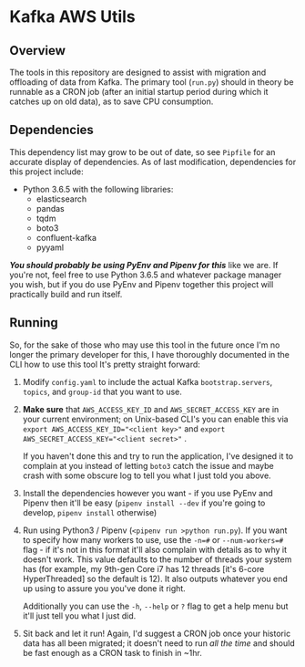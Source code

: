 # Kafka AWS Utils

## Overview

The tools in this repository are designed to assist with migration and offloading of data from Kafka. The primary tool (`run.py`) should in theory be runnable as a CRON job (after an initial startup period during which it catches up on old data), as to save CPU consumption.

## Dependencies

This dependency list may grow to be out of date, so see `Pipfile` for an accurate display of dependencies. As of last modification, dependencies for this project include:

* Python 3.6.5 with the following libraries:
  * elasticsearch
  * pandas
  * tqdm
  * boto3
  * confluent-kafka
  * pyyaml

***You should probably be using PyEnv and Pipenv for this*** like we are. If you're not, feel free to use Python 3.6.5 and whatever package manager you wish, but if you do use PyEnv and Pipenv together this project will practically build and run itself. 

## Running

So, for the sake of those who may use this tool in the future once I'm no longer the primary developer for this, I have thoroughly documented in the CLI how to use this tool It's pretty straight forward:

1. Modify `config.yaml` to include the actual Kafka `bootstrap.servers`, `topics`, and `group-id` that you want to use.

2. **Make sure** that `AWS_ACCESS_KEY_ID` and `AWS_SECRET_ACCESS_KEY` are in your current environment; on Unix-based CLI's you can enable this via `export AWS_ACCESS_KEY_ID="<client key>"` and `export AWS_SECRET_ACCESS_KEY="<client secret>"` . 

   If you haven't done this and try to run the application, I've designed it to complain at you instead of letting `boto3` catch the issue and maybe crash with some obscure log to tell you what I just told you above.

3. Install the dependencies however you want - if you use PyEnv and Pipenv then it'll be easy (`pipenv install --dev` if you're going to develop, `pipenv install` otherwise)

4. Run using Python3 / Pipenv (`<pipenv run >python run.py`). If you want to specify how many workers to use, use the `-n=#` or `--num-workers=#` flag - if it's not in this format it'll also complain with details as to why it doesn't work. This value defaults to the number of threads your system has (for example, my 9th-gen Core i7 has 12 threads [it's 6-core HyperThreaded] so the default is 12). It also outputs whatever you end up using to assure you you've done it right.

   Additionally you can use the `-h`, `--help` or `?` flag to get a help menu but it'll just tell you what I just did.

5. Sit back and let it run! Again, I'd suggest a CRON job once your historic data has all been migrated; it doesn't need to run *all the time* and should be fast enough as a CRON task to finish in ~1hr.